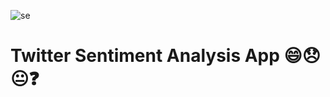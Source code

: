 ![se](https://miro.medium.com/max/1200/1*sDa7Oqnh-zRXPPewKZid4g.png)
# Twitter Sentiment Analysis App 😄😞😐❓
